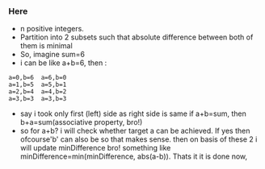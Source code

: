 ### Here
- n positive integers.
- Partition into 2 subsets such that absolute difference between both of them is minimal
- So, imagine sum=6
- i can be like a+b=6, then :
```
a=0,b=6  a=6,b=0
a=1,b=5  a=5,b=1
a=2,b=4  a=4,b=2
a=3,b=3  a=3,b=3
```
- say i took only first (left) side as right side is same if a+b=sum, then b+a=sum(associative property, bro!)
- so for a+b? i will check whether target a can be achieved. If yes then ofcourse'b' can also be so that makes sense. then on basis of these 2 i will update minDifference bro! something like minDifference=min(minDifference, abs(a-b)). Thats it it is done now, 